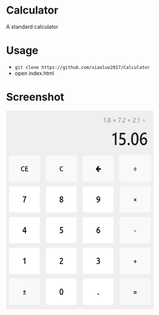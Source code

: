 # Calculator
A standard calculator

# Usage
* ```git clone https://github.com/xiaoluo2017/Calculator```
* open index.html

# Screenshot
<img width="400" height="540" img src="https://github.com/xiaoluo2017/Calculator/blob/master/images/index.PNG">
